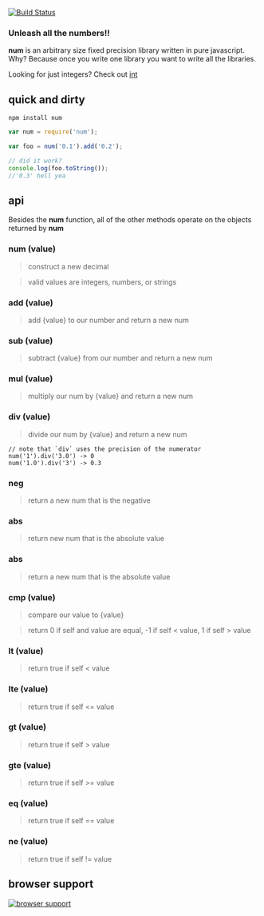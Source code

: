 [![Build Status](https://secure.travis-ci.org/shtylman/node-num.png)](http://travis-ci.org/shtylman/node-num)

### Unleash all the numbers!! ###

**num** is an arbitrary size fixed precision library written in pure javascript. Why? Because once you write one library you want to write all the libraries.

Looking for just integers? Check out [int](https://github.com/shtylman/node-int)

## quick and dirty ##

```
npm install num
```

```javascript
var num = require('num');

var foo = num('0.1').add('0.2');

// did it work?
console.log(foo.toString());
//'0.3' hell yea
```

## api ##

Besides the **num** function, all of the other methods operate on the objects returned by **num**

### num (value) ###
> construct a new decimal

> valid values are integers, numbers, or strings

### add (value) ###
> add {value} to our number and return a new num

### sub (value) ###
> subtract {value} from our number and return a new num

### mul (value) ###
> multiply our num by {value} and return a new num

### div (value) ###
> divide our num by {value} and return a new num

```
// note that `div` uses the precision of the numerator
num('1').div('3.0') -> 0
num('1.0').div('3') -> 0.3
```

### neg ###
> return a new num that is the negative

### abs ###
> return new num that is the absolute value

### abs ###
> return a new num that is the absolute value

### cmp (value) ###
> compare our value to {value}

> return 0 if self and value are equal, -1 if self < value, 1 if self > value

### lt (value) ###
> return true if self < value

### lte (value) ###
> return true if self <= value

### gt (value) ###
> return true if self > value

### gte (value) ###
> return true if self >= value

### eq (value) ###
> return true if self == value

### ne (value) ###
> return true if self != value

## browser support

[![browser support](https://ci.testling.com/shtylman/node-num.png)](https://ci.testling.com/shtylman/node-num)
